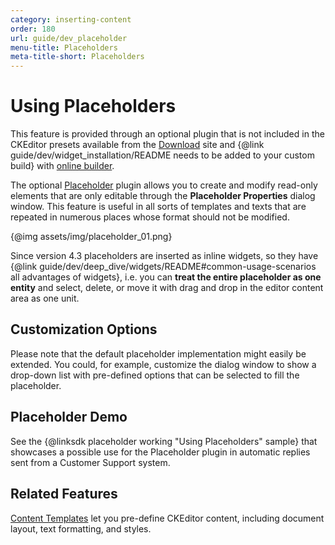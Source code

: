 ```yaml
---
category: inserting-content
order: 180
url: guide/dev_placeholder
menu-title: Placeholders
meta-title-short: Placeholders
---
```

<!--
Copyright (c) 2003-2019, CKSource - Frederico Knabben. All rights reserved.
For licensing, see LICENSE.md.
-->

# Using Placeholders

<info-box info="">
 This feature is provided through an optional plugin that is not included in the CKEditor presets available from the <a href="https://ckeditor.com/ckeditor-4/download/">Download</a> site and {@link guide/dev/widget_installation/README needs to be added to your custom build} with <a href="https://ckeditor.com/cke4/builder">online builder</a>.
</info-box>

The optional [Placeholder](https://ckeditor.com/cke4/addon/placeholder) plugin allows you to create and modify read-only elements that are only editable through the **Placeholder Properties** dialog window. This feature is useful in all sorts of templates and texts that are repeated in numerous places whose format should not be modified.

{@img assets/img/placeholder_01.png}

Since version 4.3 placeholders are inserted as inline widgets, so they have {@link guide/dev/deep_dive/widgets/README#common-usage-scenarios all advantages of widgets}, i.e. you can **treat the entire placeholder as one entity** and select, delete, or move it with drag and drop in the editor content area as one unit.

## Customization Options

Please note that the default placeholder implementation might easily be extended. You could, for example, customize the dialog window to show a drop-down list with pre-defined options that can be selected to fill the placeholder.

## Placeholder Demo

See the {@linksdk placeholder working "Using Placeholders" sample} that showcases a possible use for the Placeholder plugin in automatic replies sent from a Customer Support system.

## Related Features

[Content Templates](https://ckeditor.com/cke4/addon/templates) let you pre-define CKEditor content, including document layout, text formatting, and styles.
